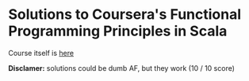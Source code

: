 # Solutions to Coursera's Functional Programming Principles in Scala

Course itself is [here](https://www.coursera.org/learn/progfun1)

**Disclamer:** solutions could be dumb AF, but they work (10 / 10 score)